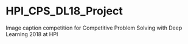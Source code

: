 # HPI_CPS_DL18_Project
Image caption competition for Competitive Problem Solving with Deep Learning 2018 at HPI
